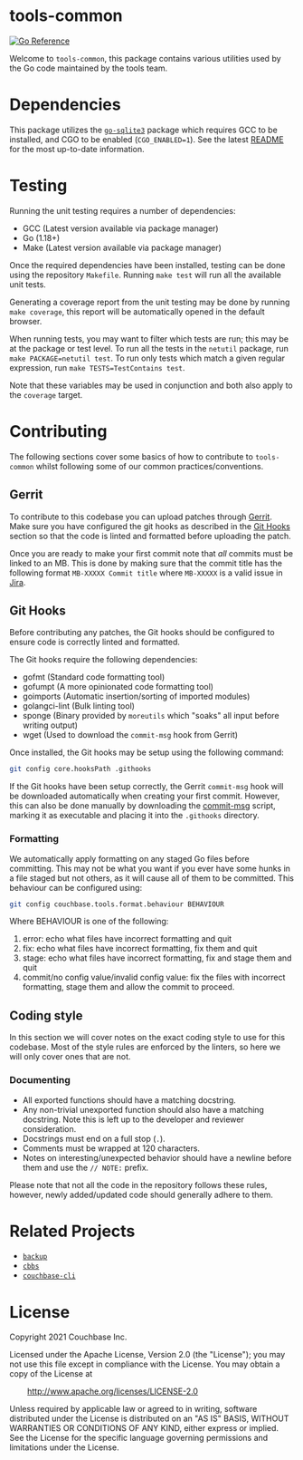 # tools-common
[![Go Reference](https://pkg.go.dev/badge/github.com/couchbase/tools-common.svg)](https://pkg.go.dev/github.com/couchbase/tools-common)

Welcome to `tools-common`, this package contains various utilities used by the Go code maintained by the tools team.

# Dependencies

This package utilizes the [`go-sqlite3`](https://github.com/mattn/go-sqlite3) package which requires GCC to be
installed, and CGO to be enabled (`CGO_ENABLED=1`). See the latest
[README](https://github.com/mattn/go-sqlite3/blob/master/README.md) for the most up-to-date information.

# Testing

Running the unit testing requires a number of dependencies:
- GCC (Latest version available via package manager)
- Go (1.18+)
- Make (Latest version available via package manager)

Once the required dependencies have been installed, testing can be done using the repository `Makefile`. Running `make
test` will run all the available unit tests.

Generating a coverage report from the unit testing may be done by running `make coverage`, this report will be
automatically opened in the default browser.

When running tests, you may want to filter which tests are run; this may be at the package or test level. To run all the
tests in the `netutil` package, run `make PACKAGE=netutil test`. To run only tests which match a given regular
expression, run `make TESTS=TestContains test`.

Note that these variables may be used in conjunction and both also apply to the `coverage` target.

# Contributing

The following sections cover some basics of how to contribute to `tools-common` whilst following some of our common
practices/conventions.

## Gerrit

To contribute to this codebase you can upload patches through [Gerrit](http://review.couchbase.org). Make sure you have
configured the git hooks as described in the [Git Hooks](#git-hooks) section so that the code is linted and formatted
before uploading the patch.

Once you are ready to make your first commit note that *all* commits must be linked to an MB. This is done by making
sure that the commit title has the following format `MB-XXXXX Commit title` where `MB-XXXXX` is a valid issue in
[Jira](https://issues.couchbase.com).

## Git Hooks

Before contributing any patches, the Git hooks should be configured to ensure code is correctly linted and formatted.

The Git hooks require the following dependencies:
- gofmt (Standard code formatting tool)
- gofumpt (A more opinionated code formatting tool)
- goimports (Automatic insertion/sorting of imported modules)
- golangci-lint (Bulk linting tool)
- sponge (Binary provided by `moreutils` which "soaks" all input before writing output)
- wget (Used to download the `commit-msg` hook from Gerrit)

Once installed, the Git hooks may be setup using the following command:

```sh
git config core.hooksPath .githooks
```

If the Git hooks have been setup correctly, the Gerrit `commit-msg` hook will be downloaded automatically when creating
your first commit. However, this can also be done manually by downloading the
[commit-msg](http://review.couchbase.org/tools/hooks/commit-msg) script, marking it as executable and placing it into
the `.githooks` directory.

### Formatting
We automatically apply formatting on any staged Go files before committing. This may not be what you want if you ever
have some hunks in a file staged but not others, as it will cause all of them to be committed. This behaviour can be
configured using:

```sh
git config couchbase.tools.format.behaviour BEHAVIOUR
```

Where BEHAVIOUR is one of the following:

1. error: echo what files have incorrect formatting and quit
2. fix: echo what files have incorrect formatting, fix them and quit
3. stage: echo what files have incorrect formatting, fix and stage them and quit
4. commit/no config value/invalid config value: fix the files with incorrect formatting, stage them and allow the commit
to proceed.

## Coding style

In this section we will cover notes on the exact coding style to use for this codebase. Most of the style rules are
enforced by the linters, so here we will only cover ones that are not.

### Documenting

- All exported functions should have a matching docstring.
- Any non-trivial unexported function should also have a matching docstring. Note this is left up to the developer and
  reviewer consideration.
- Docstrings must end on a full stop (`.`).
- Comments must be wrapped at 120 characters.
- Notes on interesting/unexpected behavior should have a newline before them and use the `// NOTE:` prefix.

Please note that not all the code in the repository follows these rules, however, newly added/updated code should
generally adhere to them.

# Related Projects
- [`backup`](https://github.com/couchbase/backup)
- [`cbbs`](https://github.com/couchbase/cbbs)
- [`couchbase-cli`](https://github.com/couchbase/couchbase-cli)

# License
Copyright 2021 Couchbase Inc.

Licensed under the Apache License, Version 2.0 (the "License");
you may not use this file except in compliance with the License.
You may obtain a copy of the License at

&nbsp;&nbsp;&nbsp;&nbsp;&nbsp;&nbsp;&nbsp;&nbsp;http://www.apache.org/licenses/LICENSE-2.0

Unless required by applicable law or agreed to in writing, software
distributed under the License is distributed on an "AS IS" BASIS,
WITHOUT WARRANTIES OR CONDITIONS OF ANY KIND, either express or implied.
See the License for the specific language governing permissions and
limitations under the License.
